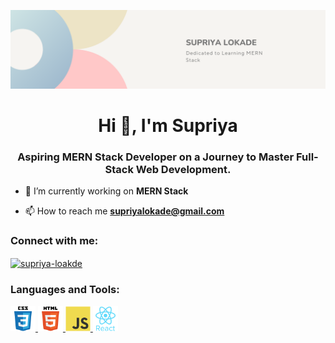 ![banner image](https://github.com/supriyalokade/supriyalokade/blob/main/Colorful%20Minimalist%20Personal%20LinkedIn%20Banner.png?raw=true)

<h1 align="center">Hi 👋, I'm Supriya </h1>
<h3 align="center">Aspiring MERN Stack Developer on a Journey to Master Full-Stack Web Development.</h3>

- 🔭 I’m currently working on **MERN Stack**

- 📫 How to reach me **supriyalokade@gmail.com**

<h3 align="left">Connect with me:</h3>
<p align="left">
<a href="https://linkedin.com/in/supriya-loakde" target="blank"><img align="center" src="https://raw.githubusercontent.com/rahuldkjain/github-profile-readme-generator/master/src/images/icons/Social/linked-in-alt.svg" alt="supriya-loakde" height="30" width="40" /></a>
</p>

<h3 align="left">Languages and Tools:</h3>
<p align="left"> <a href="https://www.w3schools.com/css/" target="_blank" rel="noreferrer"> <img src="https://raw.githubusercontent.com/devicons/devicon/master/icons/css3/css3-original-wordmark.svg" alt="css3" width="40" height="40"/> </a> <a href="https://www.w3.org/html/" target="_blank" rel="noreferrer"> <img src="https://raw.githubusercontent.com/devicons/devicon/master/icons/html5/html5-original-wordmark.svg" alt="html5" width="40" height="40"/> </a> <a href="https://developer.mozilla.org/en-US/docs/Web/JavaScript" target="_blank" rel="noreferrer"> <img src="https://raw.githubusercontent.com/devicons/devicon/master/icons/javascript/javascript-original.svg" alt="javascript" width="40" height="40"/> </a> <a href="https://reactjs.org/" target="_blank" rel="noreferrer"> <img src="https://raw.githubusercontent.com/devicons/devicon/master/icons/react/react-original-wordmark.svg" alt="react" width="40" height="40"/> </a> </p>

